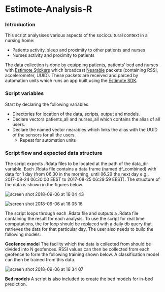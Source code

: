 # Estimote-Analysis-R

### Introduction
This script analysises various aspects of the sociocultural context in a nursing home:
- Patients activity, sleep and proximity to other patients and nurses
- Nurses activity and proximity to patients

The data collection is done by equipping patients, patients' bed and nurses with [Estimote Stickers](https://estimote.com/) which broadcast 
[Nearable](https://estimote.github.io/Android-SDK/JavaDocs/com/estimote/sdk/Nearable.html) packets (containing RSSI, 
accelerometer, UUID). These packets are received and parced by automation units which runs an app built using the 
[Estimote SDK](https://developer.estimote.com/).

### Script variables
Start by declaring the following variables:
- Directories for location of the data, scripts, output and models.
- Declare vectors patients_all and nurses_all which contains the alias of all users.
- Declare the named vector nearables which links the alias with the UUID of the sensors for all the users.
  - Repeat for automation units
  
### Script flow and expected data structure
 
The script expects .Rdata files to be located at the path of the data_dir variable.
Each .Rdata file contains a data frame (named df_combined) with data for 1 day (from 06.30 in the morning, until 06.29 the next day e.g., 2017-08-24 06:30:00 EEST to 2017-08-25 06:29:59 EEST). The structure of the data is shown in the figures below.
 
![screen shot 2018-09-06 at 16 04 43](https://user-images.githubusercontent.com/14874913/45159430-65526980-b1ef-11e8-9a40-c53979c21018.png)

![screen shot 2018-09-06 at 16 05 16](https://user-images.githubusercontent.com/14874913/45159452-73a08580-b1ef-11e8-8675-8f7a53f9c2c5.png)

The script loops through each .Rdata file and outputs a .Rdata file containing the result for each analysis. To use the script for real time computations, the for loop should be replaced with a daily db query that retrieves the data for that particular day. The user also needs to build the following models:

**Geofence model**
The facility which the data is collected from should be divided into N geofences. RSSI values can then be collected from each geofence to form the following training shown below. A classification model can then be trained from this data.

![screen shot 2018-09-06 at 16 34 07](https://user-images.githubusercontent.com/14874913/45160649-b57efb00-b1f2-11e8-8201-3df6ac014069.png)

**Bed models**
A script is also included to create the bed models for in-bed prediction.
 
